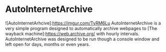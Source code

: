 # AutoInternetArchive
![AutoInternetArhcive]:https://imgur.com/TyRM6Lu
AutoInternetArchive is a very simple program designed to automatically archive webpages to [The wayback machine]:https://web.archive.org/ with hourly intervals. AutoInternetArchive was designed to be run though a console window and left open for days, months or even years.
